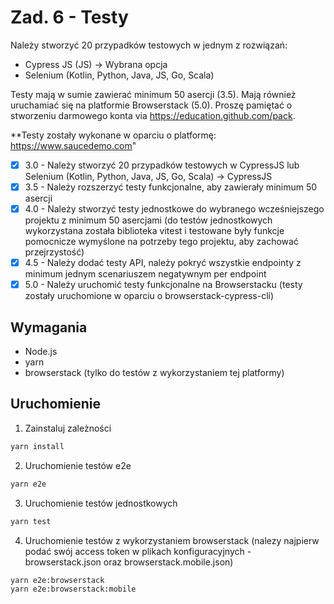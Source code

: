 # Zad. 6 - Testy

Należy stworzyć 20 przypadków testowych w jednym z rozwiązań:

- Cypress JS (JS) -> Wybrana opcja
- Selenium (Kotlin, Python, Java, JS, Go, Scala)

Testy mają w sumie zawierać minimum 50 asercji (3.5). Mają również
uruchamiać się na platformie Browserstack (5.0). Proszę pamiętać o
stworzeniu darmowego konta via https://education.github.com/pack.

\*\*Testy zostały wykonane w oparciu o platformę: https://www.saucedemo.com"

- [x] 3.0 - Należy stworzyć 20 przypadków testowych w CypressJS lub Selenium
      (Kotlin, Python, Java, JS, Go, Scala) -> CypressJS
- [x] 3.5 - Należy rozszerzyć testy funkcjonalne, aby zawierały minimum 50
      asercji
- [x] 4.0 - Należy stworzyć testy jednostkowe do wybranego wcześniejszego
      projektu z minimum 50 asercjami (do testów jednostkowych wykorzystana została biblioteka vitest i testowane
      były funkcje pomocnicze wymyślone na potrzeby tego projektu, aby zachować przejrzystość)
- [x] 4.5 - Należy dodać testy API, należy pokryć wszystkie endpointy z
      minimum jednym scenariuszem negatywnym per endpoint
- [x] 5.0 - Należy uruchomić testy funkcjonalne na Browserstacku (testy zostały uruchomione w oparciu o browserstack-cypress-cli)

## Wymagania

- Node.js
- yarn
- browserstack (tylko do testów z wykorzystaniem tej platformy)

## Uruchomienie

1. Zainstaluj zależności

```bash
yarn install
```

2. Uruchomienie testów e2e

```bash
yarn e2e
```

3. Uruchomienie testów jednostkowych

```bash
yarn test
```

4. Uruchomienie testów z wykorzystaniem browserstack (nalezy najpierw podać swój access token w plikach konfiguracyjnych - browserstack.json oraz browserstack.mobile.json)

```bash
yarn e2e:browserstack
yarn e2e:browserstack:mobile
```
